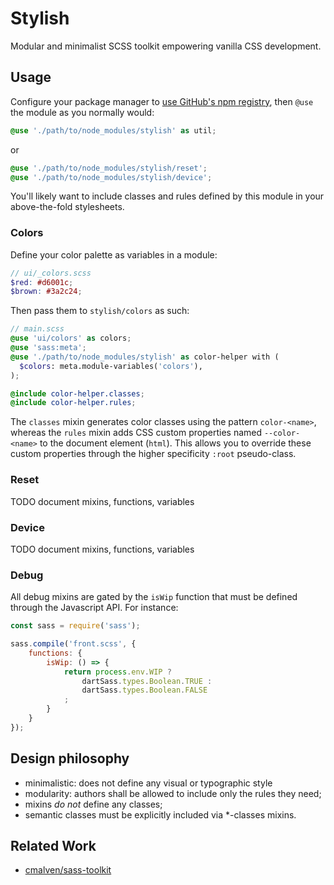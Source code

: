 Stylish
===============================

Modular and minimalist SCSS toolkit empowering vanilla CSS development.

## Usage

Configure your package manager to [use GitHub's npm registry](https://docs.github.com/en/packages/working-with-a-github-packages-registry/working-with-the-npm-registry#installing-a-package), then `@use` the module as you normally would:

```scss
@use './path/to/node_modules/stylish' as util;
```

or

```scss
@use './path/to/node_modules/stylish/reset';
@use './path/to/node_modules/stylish/device';
```

You'll likely want to include classes and rules defined by this module in your above-the-fold stylesheets. 


### Colors

Define your color palette as variables in a module:
```scss
// ui/_colors.scss
$red: #d6001c;
$brown: #3a2c24;
```
Then pass them to `stylish/colors` as such:
```scss
// main.scss
@use 'ui/colors' as colors;
@use 'sass:meta';
@use './path/to/node_modules/stylish' as color-helper with (
  $colors: meta.module-variables('colors'),
);

@include color-helper.classes;
@include color-helper.rules;
```

The `classes` mixin generates color classes using the pattern `color-<name>`, 
whereas the `rules` mixin adds CSS custom properties named `--color-<name>` to the document element (`html`).
This allows you to override these custom properties through the higher specificity `:root` pseudo-class.

### Reset
TODO document mixins, functions, variables

### Device
TODO document mixins, functions, variables

### Debug

All debug mixins are gated by the `isWip` function that must be defined through the Javascript API. For instance:

```javascript
const sass = require('sass');

sass.compile('front.scss', {
    functions: {
        isWip: () => {
            return process.env.WIP ? 
                dartSass.types.Boolean.TRUE : 
                dartSass.types.Boolean.FALSE
            ;
        }
    }
});
```

## Design philosophy

- minimalistic: does not define any visual or typographic style
- modularity: authors shall be allowed to include only the rules they need;
- mixins *do not* define any classes;
- semantic classes must be explicitly included via *-classes mixins.



## Related Work

- [cmalven/sass-toolkit](https://github.com/cmalven/sass-toolkit)
